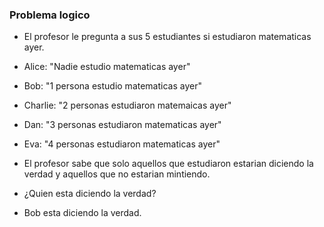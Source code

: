 ### Problema logico
* El profesor le pregunta a sus 5 estudiantes si estudiaron matematicas ayer.
* Alice: "Nadie estudio matematicas ayer"
* Bob: "1 persona estudio matematicas ayer"
* Charlie: "2 personas estudiaron matemaicas ayer"
* Dan: "3 personas estudiaron matematicas ayer"
* Eva: "4 personas estudiaron matematicas ayer"

* El profesor sabe que solo aquellos que estudiaron estarian diciendo la verdad y aquellos que no estarian mintiendo. 
* ¿Quien esta diciendo la verdad?
*  Bob esta diciendo la verdad. 
